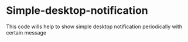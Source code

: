 # Simple-desktop-notification
This code wills help to show simple desktop notification periodically with certain message
